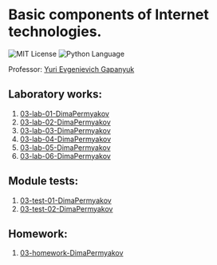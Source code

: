 # Basic components of Internet technologies.
<img src="https://img.shields.io/github/license/DimaPermyakov/IU5?color=brightgreen" alt="MIT License"> <img src="https://img.shields.io/badge/language-Python-blue.svg" alt="Python Language">

Professor: [Yuri Evgenievich Gapanyuk](https://github.com/ugapanyuk/BKIT_2022)

## Laboratory works:
1. [03-lab-01-DimaPermyakov](https://github.com/IU5-IT/IU5-IT/tree/main/Term-3/BKIT-2022/03-lab-01-DimaPermyakov)
2. [03-lab-02-DimaPermyakov](https://github.com/IU5-IT/IU5-IT/tree/main/Term-3/BKIT-2022/03-lab-02-DimaPermyakov)
3. [03-lab-03-DimaPermyakov](https://github.com/IU5-IT/IU5-IT/tree/main/Term-3/BKIT-2022/03-lab-03-DimaPermyakov)
4. [03-lab-04-DimaPermyakov](https://github.com/IU5-IT/IU5-IT/tree/main/Term-3/BKIT-2022/03-lab-03-DimaPermyakov)
5. [03-lab-05-DimaPermyakov](https://github.com/IU5-IT/IU5-IT/tree/master/Term-3/BKIT-2022/03-lab-05-DimaPermyakov)
6. [03-lab-06-DimaPermyakov](https://github.com/IU5-IT/IU5-IT/tree/master/Term-3/BKIT-2022/03-lab-06-DimaPermyakov)

## Module tests:
1. [03-test-01-DimaPermyakov](https://github.com/IU5-IT/IU5-IT/tree/main/Term-3/BKIT-2022/Module-test-01)
2. [03-test-02-DimaPermyakov](https://github.com/IU5-IT/IU5-IT/tree/main/Term-3/BKIT-2022/Module-test-02) 

## Homework:
1. [03-homework-DimaPermyakov](https://github.com/IU5-IT/IU5-IT/tree/master/Term-3/BKIT-2022/Homework)

